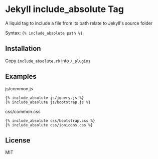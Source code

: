 # Jekyll include_absolute Tag

A liquid tag to include a file from its path relate to Jekyll's source folder

Syntax: `{% include_absolute path %}`

## Installation

Copy `include_absolute.rb` into `/_plugins`

## Examples

js/common.js

```
{% include_absolute js/jquery.js %}
{% include_absolute js/bootstrap.js %}
```

css/common.css

```
{% include_absolute css/bootstrap.css %}
{% include_absolute css/ionicons.css %}
```

## License

MIT
